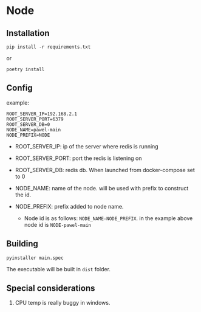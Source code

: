 # Node 

## Installation

    pip install -r requirements.txt

or

    poetry install

## Config

example:

    ROOT_SERVER_IP=192.168.2.1
    ROOT_SERVER_PORT=6379
    ROOT_SERVER_DB=0
    NODE_NAME=pawel-main
    NODE_PREFIX=NODE

* ROOT_SERVER_IP: ip of the server where redis is running
* ROOT_SERVER_PORT: port the redis is listening on
* ROOT_SERVER_DB: redis db. When launched from docker-compose set to 0

* NODE_NAME: name of the node. will be used with prefix to construct the id.
* NODE_PREFIX: prefix added to node name.
  * Node id is as follows: `NODE_NAME-NODE_PREFIX`. in the example above node id is `NODE-pawel-main`

## Building

    pyinstaller main.spec

The executable will be built in `dist` folder.

## Special considerations

1. CPU temp is really buggy in windows.